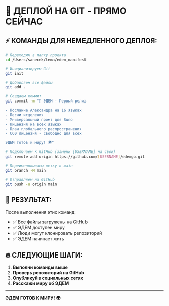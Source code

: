 # 🚀 ДЕПЛОЙ НА GIT - ПРЯМО СЕЙЧАС

## ⚡ **КОМАНДЫ ДЛЯ НЕМЕДЛЕННОГО ДЕПЛОЯ:**

```bash
# Переходим в папку проекта
cd /Users/sanecek/tema/edem_manifest

# Инициализируем Git
git init

# Добавляем все файлы
git add .

# Создаем коммит
git commit -m "🌱 ЭДЕМ - Первый релиз

- Послание Александра на 16 языках
- Песни исцеления
- Универсальный промт для Suno
- Лицензия на всех языках
- План глобального распространения
- CC0 лицензия - свободно для всех

ЭДЕМ готов к миру! 🌍"

# Подключаем к GitHub (замени [USERNAME] на свой)
git remote add origin https://github.com/[USERNAME]/edemgo.git

# Переименовываем ветку в main
git branch -M main

# Отправляем на GitHub
git push -u origin main
```

## 🎯 **РЕЗУЛЬТАТ:**

После выполнения этих команд:

- ✅ Все файлы загружены на GitHub
- ✅ ЭДЕМ доступен миру
- ✅ Люди могут клонировать репозиторий
- ✅ ЭДЕМ начинает жить

## 🔥 **СЛЕДУЮЩИЕ ШАГИ:**

1. **Выполни команды выше**
2. **Проверь репозиторий на GitHub**
3. **Опубликуй в социальных сетях**
4. **Расскажи миру об ЭДЕМ**

---

**ЭДЕМ ГОТОВ К МИРУ! 🌍**
